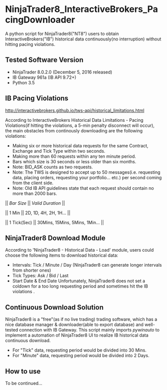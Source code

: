 # NinjaTrader8_InteractiveBrokers_PacingDownloader
A python script for NinjaTrader8("NT8") users to obtain InteractiveBrokers("IB") historical data continuously(no interruption) without hitting pacing violations.

## Tested Software Version
- NinjaTrader 8.0.2.0 (December 5, 2016 released)
- IB Gateway 961a (IB API 9.72+)
- Python 3.5

## IB Pacing Violations
http://interactivebrokers.github.io/tws-api/historical_limitations.html

According to InteractiveBrokers Historical Data Limitations - Pacing Violations(if hitting the violations, a 5-min penalty disconnect will occur), the main obstacles from continously downloading are the following violations:
- Making six or more historical data requests for the same Contract, Exchange and Tick Type within two seconds.
- Making more than 60 requests within any ten minute period.
- Bars which size is 30 seconds or less older than six months.
- Note: BID_ASK counts as two requests.
- Note: The TWS is designed to accept up to 50 messages(i.e. requesting data, placing orders, requesting your portfolio... etc.) per second coming from the client side.
- Note: Old IB API guidelines state that each request should contain no more than 2000 bars.

|| *Bar Size* || *Valid Duration* ||

|| 1 Min || 2D, 1D, 4H, 2H, 1H... ||

|| 1 Tick(Sec) || 30Mins, 15Mins, 5Mins, 1Min... ||

## NinjaTrader8 Download Module
According to 'NinjaTrader8 - Historical Data - Load' module, users could choose the following items to download historical data:
- Intervals: Tick / Minute / Day (NinjaTrader8 can generate longer intervals from shorter ones)
- Tick Types: Ask / Bid / Last
- Start Date & End Date
Unfortunately, NinjaTrader8 does not set a coldown for a too long requesting period and sometimes hit the IB violations .

## Continuous Download Solution
NinjaTrader8 is a "free"(as if no live trading) trading software, which has a nice database manager & downloader(able to export database) and well-tested connection with IB Gateway.
This script mainly imports *pywinauto* to implement a automation of NinjaTrader8 UI to realize IB historical data continuous download.
- For "Tick" data, requesting period would be divided into 30 Mins.
- For "Minute" data, requesting period would be divided into 2 Days.

## How to use
To be continued...
